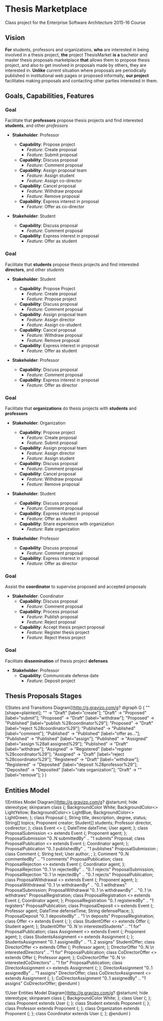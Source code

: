 Thesis Marketplace
==================

Class project for the Enterprise Software Architecture 2015-16 Course

## Vision

**For** students, professors and organizations,
**who** are interested in being involved in a thesis project,
**the** project ThesisMarket
**is a** bachelor and master thesis proposals marketplace
**that** allows them to propose thesis project, and also to get involved in proposals made by others, they are interested in.
**Unlike** current situation where proposals are periodically published in institutional web pages or proposed informally,
**our project** facilitates making proposals and contacting other parties interested in them.

## Goals, Capabilities, Features

### Goal
Facilitate that **professors** propose thesis projects and find interested **students**, and other *professors*

- **Stakeholder**: Professor
	- **Capability**: Propose project
		- *Feature*: Create proposal
		- *Feature*: Submit proposal
	- **Capability**: Discuss proposal
		- *Feature*: Comment proposal
	- **Capability**: Assign proposal team
		- *Feature*: Assign student
		- *Feature*: Assign co-director
	- **Capability**: Cancel proposal
		- *Feature*: Withdraw proposal
		- *Feature*: Remove proposal
	- **Capability**: Express interest in proposal
		- *Feature*: Offer as co-director

- **Stakeholder**: Student
	- **Capability**: Discuss proposal
		- *Feature*: Comment proposal
	- **Capability**: Express interest in proposal
		- *Feature*: Offer as student

### Goal
Facilitate that **students** propose thesis projects and find interested **directors**, and other *students*

- **Stakeholder**: Student
	- **Capability**: Propose Project
		- *Feature*: Create proposal
		- *Feature*: Propose project
	- **Capability**: Discuss proposal
		- *Feature*: Comment proposal
	- **Capability**: Assign proposal team
		- *Feature*: Assign director
		- *Feature*: Assign co-student
	- **Capability**: Cancel proposal
		- *Feature*: Withdraw proposal
		- *Feature*: Remove proposal
	- **Capability**: Express interest in proposal
		- *Feature*: Offer as student

- **Stakeholder**: Professor
	- **Capability**: Discuss proposal
		- *Feature*: Comment proposal
	- **Capability**: Express interest in proposal
		- *Feature*: Offer as director

### Goal 
Facilitate that **organizations** do thesis projects with **students** and **professors**

- **Stakeholder**: Organization
	- **Capability**: Propose project
		- *Feature*: Create proposal
		- *Feature*: Submit proposal
	- **Capability**: Assign proposal team
		- *Feature*: Assign director
		- *Feature*: Assign student
	- **Capability**: Discuss proposal
		- *Feature*: Comment proposal
	- **Capability**: Cancel proposal
		- *Feature*: Withdraw proposal
		- *Feature*: Remove proposal

- **Stakeholder**: Student
	- **Capability**: Discuss proposal
		- *Feature*: Comment proposal
	- **Capability**: Express interest in proposal
		- *Feature*: Offer as student
	- **Capability**: Share experience with organization
		- *Feature*: Rate organization

- **Stakeholder**: Professor
	- **Capability**: Discuss proposal
		- *Feature*: Comment proposal
	- **Capability**: Express interest in proposal
		- *Feature*: Offer as director

### Goal 
Assist the **coordinator** to supervise proposed and accepted proposals

- **Stakeholder**: Coordinator
	- **Capability**: Discuss proposal
		- *Feature*: Comment proposal
	- **Capability**: Process proposal
		- *Feature*: Publish proposal
		- *Feature*: Reject proposal
	- **Capability**: Accept thesis project proposal
		- *Feature*: Register thesis project
		- *Feature*: Reject thesis project

### Goal
Facilitate **dissemination** of thesis project **defenses**

- **Stakeholder**: Professor
	- **Capability**: Communicate defense date
		- *Feature*: Deposit project

## Thesis Proposals Stages

![States and Transitions Diagram](http://g.gravizo.com/g?
digraph G {
   "" [shape=plaintext];
   "" -> "Draft" [label="create"];
   "Draft" -> "Proposed" [label="submit"];
   "Proposed" -> "Draft" [label="withdraw"];
   "Proposed" -> "Published" [label="publish %28coordinator%29"];
   "Proposed" -> "Draft" [label="reject %28coordinator%29"];
   "Published" -> "Published"  [label="comment"];
   "Published" -> "Published"  [label="offer as..."];
   "Published" -> "Published"  [label="assign"];
   "Published" -> "Assigned"  [label="assign %28all assigned%29"];
   "Published" -> "Draft" [label="withdraw"];
   "Assigned" -> "Registered" [label="register %28coordinator%29"];
   "Assigned" -> "Draft" [label="reject %28coordinator%29"];
   "Registered" -> "Draft" [label="withdraw"];
   "Registered" -> "Deposited" [label="deposit %28professor%29"];
   "Deposited" -> "Deposited" [label="rate organization"];
   "Draft" -> "" [label="remove"];
 }
)

## Entities Model

![Entities Model Diagram](http://g.gravizo.com/g?
@startuml;
hide stereotype;
skinparam class {;
	BackgroundColor White;
	BackgroundColor<<Event>> LightYellow;
	BackgroundColor<<Offer>> LightBlue;
	BackgroundColor<<Assignment>> LightGreen;
};
class Proposal {;
   String title, description, degree, status;
   String[] topics;
   Proponent creator;
   Student[] students;
   Professor director, codirector;
};
class Event <<Event>> {;
   DateTime dateTime;
   User agent;
};
class ProposalSubmission <<Event>> extends Event {;
   Proponent agent;
};
ProposalSubmission "0..N submittedBy" .. "1 submits" Proposal;
class ProposalPublication <<Event>> extends Event {;
   Coordinator agent;
};
ProposalPublication "0..1 publishedBy" .. "1 publishes" ProposalSubmission ;
class Comment {;
   String text;
   User author; ;
};
Comment "0..N commentedBy" .. "1 comments" ProposalPublication;
class ProposalRejection <<Event>> extends Event {;
   Coordinator agent;
};
ProposalRejection "0..1 \n rejectedBy" .. "0..1 rejects" ProposalSubmission;
ProposalRejection "0..1 \n rejectedBy" .. "0..1 rejects" ProposalPublication;
class ProposalWithdrawal <<Event>> extends Event {;
   Proponent agent;
};
ProposalWithdrawal "0..1 \n withdrawnBy" .. "0..1 withdraws" ProposalSubmission;
ProposalWithdrawal "0..1 \n withdrawnBy" .. "0..1 \n withdraws" ProposalRegistration;
class ProposalRegistration <<Event>> extends Event {;
   Coordinator agent;
};
ProposalRegistration "0..1 registeredBy" .. "1 registers" ProposalPublication;
class ProposalDeposit <<Event>> extends Event {;
   Professor agent;
   DateTime defenseTime;
   String defensePlace;
};
ProposalDeposit "0..1 depositedBy" .. "1 \n deposits" ProposalRegistration;
class Offer <<Offer>> extends Event {;
};
class StudentOffer <<Offer>> extends Offer {;
   Student agent;
};
StudentOffer "0..N \n interestedStudents" .. "1 for" ProposalPublication;
class Assignment <<Assignment>> extends Event {;
   Proponent agent;
};
class StudentsAssignment <<Assignment>> extends Assignment {;
};
StudentsAssignment "0..1 assignedBy" .. "1..2 assigns" StudentOffer;
class DirectorOffer <<Offer>> extends Offer {;
   Professor agent;
};
DirectorOffer "0..N \n interestedDirectors" .. "1 for" ProposalPublication;
class CoDirectorOffer <<Offer>> extends Offer {;
   Professor agent;
};
CoDirectorOffer "0..N \n interestedCoDirectors" .. "1 for" ProposalPublication;
class DirectorAssignment <<Assignment>> extends Assignment {;
};
DirectorAssignment "0..1 assignedBy" .. "1 assigns" DirectorOffer;
class CoDirectorAssignment <<Assignment>> extends Assignment {;
};
CoDirectorAssignment "0..1 assignedBy" .. "1 assigns" CoDirectorOffer;
@enduml
)

![User Entities Model Diagram](http://g.gravizo.com/g?
@startuml;
hide stereotype;
skinparam class {;
	BackgroundColor White;
};
class User {;
};
class Proponent extends User {;
};
class Student extends Proponent {;
};
class Professor extends Proponent {;
};
class Organization extends Proponent {;
};
class Coordinator extends User {;
};
@enduml
)
